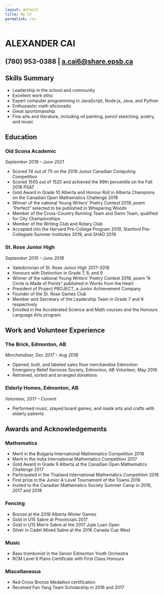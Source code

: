 ```yaml
---
layout: default
title: My CV
permalink: /cv
---
```

# ALEXANDER CAI


## (780) 953-0388 | a.cai6@share.epsb.ca


## Skills Summary
-	Leadership in the school and community
-	Excellent work ethic
-	Expert computer programming in JavaScript, Node.js, Java, and Python
-	Enthusiastic math aficionado
-	Great sportsmanship
-	Fine arts and literature, including oil painting, pencil sketching, poetry, and music


## Education

### Old Scona Academic
_September 2018 – June 2021_
-	Scored 74 out of 75 on the 2019 Junior Canadian Computing Competition
-	Scored 1500 out of 1520 and achieved the 99th percentile on the Fall 2018 PSAT
-	Gold Award in Grade 10 Alberta and Honour Roll in Alberta Champions on the Canadian Open Mathematics Challenge 2018
-	Winner of the national Young Writers’ Poetry Contest 2019, poem “Perfect” selected to be published in Whispering Woods
-	Member of the Cross-Country Running Team and Swim Team, qualified for City Championships
-	Member of the Writing Club and Rotary Club
-	Accepted into the Harvard Pre-College Program 2019, Stanford Pre-Collegiate Summer Institutes 2019, and SHAD 2019

### St. Rose Junior High
_September 2015 – June 2018_
-	Valedictorian of St. Rose Junior High 2017-2018
-	Honours with Distinction in Grade 7, 8, and 9
-	Winner of the national Young Writers’ Poetry Contest 2018, poem “A Circle is Made of Points” published in Words from the Heart
-	President of Project PROJECT, a Junior Achievement Company
-	Founder of the St. Rose Games Club
-	Member and Secretary of the Leadership Team in Grade 7 and 9 respectively
-	Enrolled in the Accelerated Science and Math courses and the Honours Language Arts program


## Work and Volunteer Experience

### The Brick, Edmonton, AB
_Merchandiser, Dec 2017 – Aug 2018_
-	Opened, built, and labeled sales floor merchandise
Edmonton Emergency Relief Services Society, Edmonton, AB
Volunteer, May 2016
-	Retrieved, sorted and arranged donations

### Elderly Homes, Edmonton, AB
_Volunteer, 2017 – Current_
-	Performed music, played board games, and made arts and crafts with elderly patients


## Awards and Acknowledgements

### Mathematics
-	Merit in the Bulgaria International Mathematics Competition 2018
-	Merit in the India International Mathematics Competition 2017
-	Gold Award in Grade 9 Alberta at the Canadian Open Mathematics Challenge 2017
-	Participated in the Thailand International Mathematics Competition 2016
-	First prize in the Junior A-Level Tournament of the Towns 2016
-	Invited to the Canadian Mathematics Society Summer Camp in 2016, 2017 and 2018

### Fencing
-	Bronze at the 2018 Alberta Winter Games
-	Gold in U15 Sabre at Provincials 2017
-	Gold in U15 Men’s Sabre at the 2017 Jujie Luan Open 
-	Silver in Cadet Mixed Sabre at the 2016 Canada Cup West 

### Music
-	Bass trombonist in the Senior Edmonton Youth Orchestra
-	RCM Level 9 Piano Certificate with First Class Honours

### Miscellaneous
-	Red Cross Bronze Medallion certification
-	Received Fan Yang Team Scholarship in 2016 and 2017
